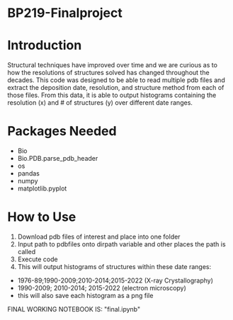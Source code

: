 # BP219-Finalproject
# Introduction
Structural techniques have improved over time and we are curious as to how the resolutions of structures solved has changed throughout the decades. This code was designed to be able to read multiple pdb files and extract the deposition date, resolution, and structure method from each of those files. From this data, it is able to output histograms containing the resolution (x) and # of structures (y) over different date ranges.
# Packages Needed
- Bio
- Bio.PDB.parse_pdb_header
- os
- pandas
- numpy
- matplotlib.pyplot
# How to Use
1. Download pdb files of interest and place into one folder
2. Input path to pdbfiles onto dirpath variable and other places the path is called
3. Execute code
4. This will output histograms of structures within these date ranges:
 - 1976-89;1990-2009;2010-2014;2015-2022 (X-ray Crystallography)
 - 1990-2009; 2010-2014; 2015-2022 (electron microscopy)
 - this will also save each histogram as a png file

FINAL WORKING NOTEBOOK IS: "final.ipynb"
